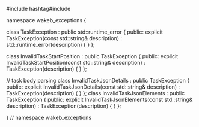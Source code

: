 #include <stdexcept>
hashtag#include <string>

namespace wakeb_exceptions
{

class TaskException : public std::runtime_error
{
public:
 explicit TaskException(const std::string& description) : std::runtime_error(description)
 {
 }
};

class InvalidTaskStartPosition : public TaskException
{
public:
 explicit InvalidTaskStartPosition(const std::string& description) : TaskException(description)
 {
 }
};

// task body parsing
class InvalidTaskJsonDetails : public TaskException
{
public:
 explicit InvalidTaskJsonDetails(const std::string& description) : TaskException(description)
 {
 }
};
class InvalidTaskJsonElements : public TaskException
{
public:
 explicit InvalidTaskJsonElements(const std::string& description) : TaskException(description)
 {
 }
};

} // namespace wakeb_exceptions